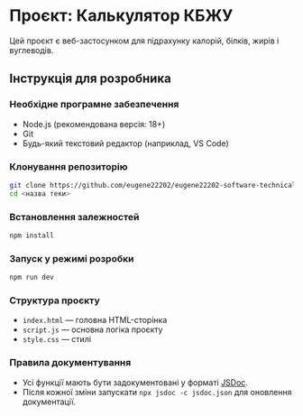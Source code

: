 
# Проєкт: Калькулятор КБЖУ

Цей проєкт є веб-застосунком для підрахунку калорій, білків, жирів і вуглеводів.

## Інструкція для розробника

### Необхідне програмне забезпечення
- Node.js (рекомендована версія: 18+)
- Git
- Будь-який текстовий редактор (наприклад, VS Code)

### Клонування репозиторію
```bash
git clone https://github.com/eugene22202/eugene22202-software-technical-support.git
cd <назва теки>
```

### Встановлення залежностей
```bash
npm install
```

### Запуск у режимі розробки
```bash
npm run dev
```

### Структура проєкту
- `index.html` — головна HTML-сторінка
- `script.js` — основна логіка проєкту
- `style.css` — стилі

### Правила документування
- Усі функції мають бути задокументовані у форматі [JSDoc](https://jsdoc.app/).
- Після кожної зміни запускати `npx jsdoc -c jsdoc.json` для оновлення документації.
